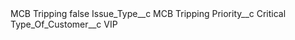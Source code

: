 <?xml version="1.0" encoding="UTF-8"?>
<CustomMetadata xmlns="http://soap.sforce.com/2006/04/metadata" xmlns:xsi="http://www.w3.org/2001/XMLSchema-instance" xmlns:xsd="http://www.w3.org/2001/XMLSchema">
    <label>MCB Tripping</label>
    <protected>false</protected>
    <values>
        <field>Issue_Type__c</field>
        <value xsi:type="xsd:string">MCB Tripping</value>
    </values>
    <values>
        <field>Priority__c</field>
        <value xsi:type="xsd:string">Critical</value>
    </values>
    <values>
        <field>Type_Of_Customer__c</field>
        <value xsi:type="xsd:string">VIP</value>
    </values>
</CustomMetadata>
